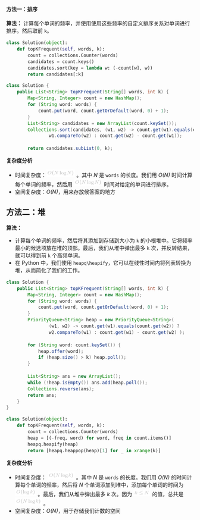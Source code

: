 ####  方法一：排序
**算法：**
计算每个单词的频率，并使用使用这些频率的自定义排序关系对单词进行排序。然后取前 `k`。 

```Python [ ]
class Solution(object):
    def topKFrequent(self, words, k):
        count = collections.Counter(words)
        candidates = count.keys()
        candidates.sort(key = lambda w: (-count[w], w))
        return candidates[:k]
```

```Java [ ]
class Solution {
    public List<String> topKFrequent(String[] words, int k) {
        Map<String, Integer> count = new HashMap();
        for (String word: words) {
            count.put(word, count.getOrDefault(word, 0) + 1);
        }
        List<String> candidates = new ArrayList(count.keySet());
        Collections.sort(candidates, (w1, w2) -> count.get(w1).equals(count.get(w2)) ?
                w1.compareTo(w2) : count.get(w2) - count.get(w1));

        return candidates.subList(0, k);
```


**复杂度分析**

* 时间复杂度：![O(N\log{N}) ](./p__O_N_log{N}__.png) 。其中 *N* 是 `words` 的长度。我们用 *O(N)* 时间计算每个单词的频率，然后用 ![O(N\log{N}) ](./p__O_N_log{N}__.png)  时间对给定的单词进行排序。
* 空间复杂度：*O(N)*，用来存放候答案的地方 


##  方法二：堆
**算法：**
- 计算每个单词的频率，然后将其添加到存储到大小为 `k` 的小根堆中。它将频率最小的候选项放在堆的顶部。最后，我们从堆中弹出最多 `k` 次，并反转结果，就可以得到前 `k` 个高频单词。             
 - 在 Python 中，我们使用 `heapq\heapify`，它可以在线性时间内将列表转换为堆，从而简化了我们的工作。

```Java [ ]
class Solution {
    public List<String> topKFrequent(String[] words, int k) {
        Map<String, Integer> count = new HashMap();
        for (String word: words) {
            count.put(word, count.getOrDefault(word, 0) + 1);
        }
        PriorityQueue<String> heap = new PriorityQueue<String>(
                (w1, w2) -> count.get(w1).equals(count.get(w2)) ?
                w2.compareTo(w1) : count.get(w1) - count.get(w2) );

        for (String word: count.keySet()) {
            heap.offer(word);
            if (heap.size() > k) heap.poll();
        }

        List<String> ans = new ArrayList();
        while (!heap.isEmpty()) ans.add(heap.poll());
        Collections.reverse(ans);
        return ans;
    }
}
```

```Python [ ] 
class Solution(object):
    def topKFrequent(self, words, k):
        count = collections.Counter(words)
        heap = [(-freq, word) for word, freq in count.items()]
        heapq.heapify(heap)
        return [heapq.heappop(heap)[1] for _ in xrange(k)]
```

**复杂度分析**

* 时间复杂度： ![O(N\log{k}) ](./p__O_N_log{k}__.png) 。其中 *N* 是 `words` 的长度。我们用 *O(N)* 的时间计算每个单词的频率，然后将 *N* 个单词添加到堆中，添加每个单词的时间为 ![O(\log{k}) ](./p__O_log_{k}__.png)  。最后，我们从堆中弹出最多 *k* 次。因为 ![k\leqN ](./p__k_leq_N_.png)  的值，总共是 ![O(N\log{k}) ](./p__O_N_log{k}__.png) 。
* 空间复杂度：*O(N)*，用于存储我们计数的空间